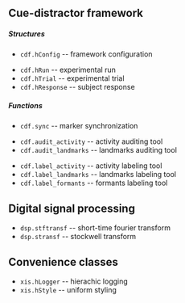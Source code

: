 Cue-distractor framework
------------------------

##### Structures

- `cdf.hConfig` -- framework configuration

<!-- -->

- `cdf.hRun` -- experimental run
- `cdf.hTrial` -- experimental trial
- `cdf.hResponse` -- subject response


##### Functions

- `cdf.sync` -- marker synchronization

<!-- -->

- `cdf.audit_activity` -- activity auditing tool
- `cdf.audit_landmarks` -- landmarks auditing tool

<!-- -->

- `cdf.label_activity` -- activity labeling tool
- `cdf.label_landmarks` -- landmarks labeling tool
- `cdf.label_formants` -- formants labeling tool

Digital signal processing
-------------------------

- `dsp.stftransf` -- short-time fourier transform
- `dsp.stransf` -- stockwell transform

Convenience classes
-------------------

- `xis.hLogger` -- hierachic logging
- `xis.hStyle` -- uniform styling

